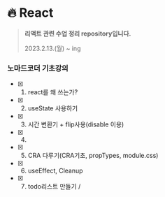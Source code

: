 # 🔥 React
> **리액트 관련 수업 정리 repository입니다.**  
> 
> 2023.2.13.(월) ~ ing

### 노마드코더 기초강의
- [x] 1. react를 왜 쓰는가?
- [x] 2. useState 사용하기
- [x] 3. 시간 변환기 + flip사용(disable 이용)
- [X] 4. 
- [X] 5. CRA 다루기(CRA기초, propTypes, module.css)
- [x] 6. useEffect, Cleanup
- [x] 7. todo리스트 만들기 / 
